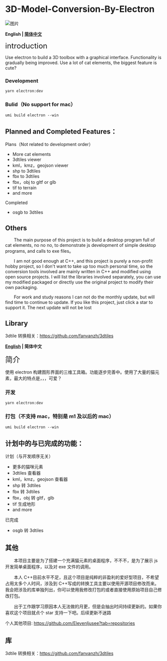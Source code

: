 # 3D-Model-Conversion-By-Electron

![图片](./about.gif)

**English | [简体中文](#简介)**

<span id="Introduction"><font size=5>introduction</font></span>

Use electron to build a 3D toolbox with a graphical interface. Functionality is gradually being improved. Use a lot of cat elements, the biggest feature is cute?

### Development

    yarn electron:dev

### Bulid（No support for mac）

    umi build electron --win

## Planned and Completed Features：

Plans（Not related to development order）

- More cat elements
- 3dtiles viewer
- kml，kmz，geojson viewer
- shp to 3dtiles
- fbx to 3dtiles
- fbx，obj to gltf or glb
- tif to terrain
- and more

Completed

- osgb to 3dtiles

## Others

&ensp;&ensp;&ensp;&ensp;The main purpose of this project is to build a desktop program full of cat elements, no no no, to demonstrate js development of simple desktop programs, and calls to exe files。

&ensp;&ensp;&ensp;&ensp;I am not good enough at C++, and this project is purely a non-profit hobby project, so I don't want to take up too much personal time, so the conversion tools involved are mainly written in C++ and modified using open source projects. I will list the libraries involved separately, you can use my modified packaged or directly use the original project to modify their own packaging.

&ensp;&ensp;&ensp;&ensp;For work and study reasons I can not do the monthly update, but will find time to continue to update. If you like this project, just click a star to support it. The next update will not be lost

## Library

3dtile 转换相关：https://github.com/fanvanzh/3dtiles

**[English](#Introduction) | 简体中文**

<sapn id="简介"><font size=5>简介</font></sapn>

使用 electron 构建图形界面的三维工具箱。功能逐步完善中。使用了大量的猫元素，最大的特点是，，，可爱？

### 开发

    yarn electron:dev

### 打包（不支持 mac，特别是 m1 及以后的 mac）

    umi build electron --win

## 计划中的与已完成的功能：

计划（与开发顺序无关）

- 更多的猫咪元素
- 3dtiles 查看器
- kml，kmz，geojson 查看器
- shp 转 3dtiles
- fbx 转 3dtiles
- fbx，obj 转 gltf，glb
- tif 生成地形
- and more

已完成

- osgb 转 3dtiles

## 其他

&ensp;&ensp;&ensp;&ensp;本项目主要是为了搭建一个充满猫元素的桌面程序，不不不，是为了展示 js 开发简单桌面程序，以及对 exe 文件的调用。

&ensp;&ensp;&ensp;&ensp;本人 C++目前水平不足，且这个项目是纯粹的非盈利的爱好型项目，不希望占用太多个人时间，涉及到 C++写成的转换工具主要以使用开源项目修改而来。我会把涉及的库单独列出，你可以使用我修改打包的或者直接使用原始项目自己修改打包。

&ensp;&ensp;&ensp;&ensp;出于工作跟学习原因本人无法做的月更，但是会抽出时间持续更新的。如果你喜欢这个项目就点个 star 支持一下吧。后续更新不迷路

个人其他项目: https://github.com/ElevenIjusee?tab=repositories

## 库

3dtile 转换相关：https://github.com/fanvanzh/3dtiles
